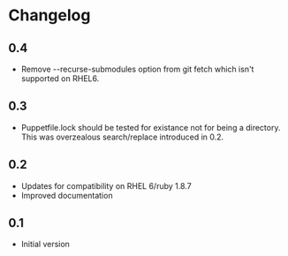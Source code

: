 Changelog
=========

0.4
---

 - Remove --recurse-submodules option from git fetch which isn't supported
   on RHEL6.

0.3
---

 - Puppetfile.lock should be tested for existance not for being a directory.
   This was overzealous search/replace introduced in 0.2.

0.2
---

 - Updates for compatibility on RHEL 6/ruby 1.8.7
 - Improved documentation

0.1
---

 - Initial version
